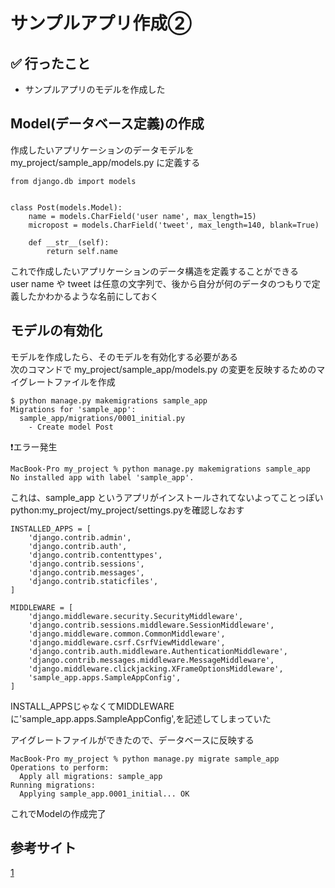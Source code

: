 # サンプルアプリ作成②

## ✅ 行ったこと

- サンプルアプリのモデルを作成した

## Model(データベース定義)の作成
作成したいアプリケーションのデータモデルを my_project/sample_app/models.py に定義する
```
from django.db import models


class Post(models.Model):
    name = models.CharField('user name', max_length=15)
    micropost = models.CharField('tweet', max_length=140, blank=True)

    def __str__(self):
        return self.name
```
これで作成したいアプリケーションのデータ構造を定義することができる<br>
user name や tweet は任意の文字列で、後から自分が何のデータのつもりで定義したかわかるような名前にしておく

## モデルの有効化
モデルを作成したら、そのモデルを有効化する必要がある<br>
次のコマンドで my_project/sample_app/models.py の変更を反映するためのマイグレートファイルを作成
```
$ python manage.py makemigrations sample_app
Migrations for 'sample_app':
  sample_app/migrations/0001_initial.py
    - Create model Post
```

❗️エラー発生
```
MacBook-Pro my_project % python manage.py makemigrations sample_app
No installed app with label 'sample_app'.
```
これは、sample_app というアプリがインストールされてないよってことっぽい<br>
python:my_project/my_project/settings.pyを確認しなおす
```
INSTALLED_APPS = [
    'django.contrib.admin',
    'django.contrib.auth',
    'django.contrib.contenttypes',
    'django.contrib.sessions',
    'django.contrib.messages',
    'django.contrib.staticfiles',
]

MIDDLEWARE = [
    'django.middleware.security.SecurityMiddleware',
    'django.contrib.sessions.middleware.SessionMiddleware',
    'django.middleware.common.CommonMiddleware',
    'django.middleware.csrf.CsrfViewMiddleware',
    'django.contrib.auth.middleware.AuthenticationMiddleware',
    'django.contrib.messages.middleware.MessageMiddleware',
    'django.middleware.clickjacking.XFrameOptionsMiddleware',
    'sample_app.apps.SampleAppConfig',
]
```
INSTALL_APPSじゃなくてMIDDLEWAREに'sample_app.apps.SampleAppConfig',を記述してしまっていた<br>

アイグレートファイルができたので、データベースに反映する
```
MacBook-Pro my_project % python manage.py migrate sample_app
Operations to perform:
  Apply all migrations: sample_app
Running migrations:
  Applying sample_app.0001_initial... OK
```
これでModelの作成完了

## 参考サイト
[1](https://qiita.com/pythonista/items/19613663ef7bb3c57d4f#model%E3%81%AE%E4%BD%9C%E6%88%90)<br>